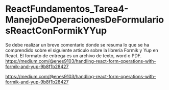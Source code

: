 # ReactFundamentos_Tarea4-ManejoDeOperacionesDeFormulariosReactConFormikYYup

Se debe realizar un breve comentario donde se resuma lo que se ha comprendido sobre el siguiente artículo sobre la librería Formik y Yup en React. El formato de entrega es un archivo de texto, word o PDF.
https://medium.com/@enes9103/handling-react-form-operations-with-formik-and-yup-9b8f1b28427

https://medium.com/@enes9103/handling-react-form-operations-with-formik-and-yup-9b8f1b28427
